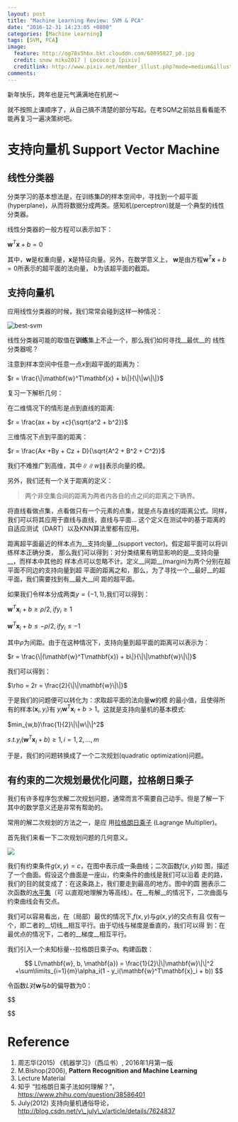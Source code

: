 ```yaml
---
layout: post
title: "Machine Learning Review: SVM & PCA"
date: "2016-12-31 14:23:05 +0800"
categories: [Machine Learning]
tags: [SVM, PCA]
image: 
  feature: http://og78s5hbx.bkt.clouddn.com/60095827_p0.jpg
  credit: snow miku2017 | Lococo:p [pixiv] 
  creditlink: http://www.pixiv.net/member_illust.php?mode=medium&illust_id=60319234
comments: 
---
```


新年快乐，跨年也是元气满满地在机房～

就不按照上课顺序了，从自己搞不清楚的部分写起。在考SQM之前姑且看看能不
能再复习一遍决策树吧。

# 支持向量机 Support Vector Machine

## 线性分类器

分类学习的基本想法是，在训练集$D$的样本空间中，寻找到一个超平面
(hyperplane)，从而将数据分成两类。感知机(perceptron)就是一个典型的线性
分类器。

线性分类器的一般方程可以表示如下：

$\mathbf{w}^T\mathbf{x} + b = 0$

其中，$\mathbf{w}$是权重向量，$\mathbf{x}$是特征向量。另外，在数学意义上，
$\mathbf{w}$是由方程$\mathbf{w}^T\mathbf{x} + b = 0$所表示的超平面的法向量，
$b$为该超平面的截距。

## 支持向量机

应用线性分类器的时候，我们常常会碰到这样一种情况：

![best-svm](https://computersciencesource.files.wordpress.com/2010/01/svmafter_thumb.png?w=230&h=240)

线性分类器可能的取值在**训练**集上不止一个，那么我们如何寻找__最优__的
线性分类器呢？

注意到样本空间中任意一点$x$到超平面的距离为：

$r = \frac{\|\mathbf{w}^T\mathbf{x} + b\|}{\|\|w\|\|}$

复习一下解析几何：

在二维情况下的情形是点到直线的距离:

$r = \frac{ax + by +c}{\sqrt{a^2 + b^2}}$ 

三维情况下点到平面的距离：

$r = \frac{Ax +By + Cz + D}{\sqrt{A^2 + B^2 + C^2}}$

我们不难推广到高维，其中$\|\|w\|\|$表示向量的模。

另外，我们还有一个关于距离的定义：

> 两个非空集合间的距离为两者内各自的点之间的距离之下确界。

将直线看做点集，点看做只有一个元素的点集，就是点与直线的距离公式。同样，
我们可以将其应用于直线与直线，直线与平面...
这个定义在测试中的基于距离的自适应测试（DART）以及KNN算法里都有应用。

距离超平面最近的样本点为__支持向量__(support vector)。假定超平面可以将训练样本正确分类，
那么我们可以得到：对分类结果有明显影响的是__支持向量__，而样本中其他的
样本点可以忽略不计。定义__间距__(margin)为两个分别在超平面不同边的支持向量到超
平面的距离之和，那么，为了寻找一个__最好__的超平面，我们需要找到有__最大__间
距的超平面。

如果我们令样本分成两类$y = \{-1, 1\}$,我们可以得到：

$\mathbf{w}^T\mathbf{x}_i + b \geq \rho / 2, if y_i \geq 1$

$\mathbf{w}^T\mathbf{x}_i + b \leq - \rho / 2, if y_i \leq -1$

其中$\rho$为间距。由于在这种情况下，支持向量到超平面的距离可以表示为：

$r = \frac{\|(\mathbf{w}^T\mathbf{x}) + b\|}{\|\|\mathbf{w}\|\|}$

我们可以得到：

$\rho = 2r = \frac{2}{\|\|\mathbf{w}\|\|}$

于是我们的问题便可以转化为：求取超平面的法向量$\mathbf{w}$的模
的最小值，且使得所有的样本$(\mathbf{x}_i, y_i)$有
$y_i{\mathbf{w}^T\mathbf{x}_i + b > 1}$。这就是支持向量机的基本模式:

$min_{w,b}\frac{1}{2}\|\|w\|\|^2$

$s.t. y_i(\mathbf{w}^T\mathbf{x}_i+b) \geq 1, i=1,2,...,m$


于是，我们的问题转换成了一个二次规划(quadratic optimization)问题。

## 有约束的二次规划最优化问题，拉格朗日乘子

我们有许多程序包求解二次规划问题，通常而言不需要自己动手。但是了解一下
其中的数学意义还是非常有帮助的。

常用的解二次规划的方法之一，是应
用[拉格朗日乘子](https://en.wikipedia.org/wiki/Lagrange_multiplier)
(Lagrange Multiplier)。

首先我们来看一下二次规划问题的几何意义。

![](https://upload.wikimedia.org/wikipedia/commons/f/fa/Lagrange_multiplier.png)

我们有约束条件$g(x,y) = c$，在图中表示成一条曲线；二次函数$f(x,y)$如
图，描述了一个曲面。假设这个曲面是一座山，约束条件的曲线是我们可以沿着
走的路，我们的目的就变成了：在这条路上，我们要走到最高的地方。图中的圆
圈表示二次函数的[水平集](https://en.wikipedia.org/wiki/Level_set)（可
以直观地理解为等高线）。在__有解__的情况下，二次曲面与约束曲线会有交点。

我们可以容易看出，在（局部）最优的情况下,$f(x, y)$与$g(x,y)$的交点有且
仅有一个，即二者的__切线__相互平行。由于切线与梯度是垂直的，我们可以得
到：在最优点的情况下，二者的__梯度__相互平行。

我们引入一个未知标量--拉格朗日乘子$\alpha$。构建函数：

$$
L(\mathbf{w}, b, \mathbf{a}) = 
\frac{1}{2}\|\|\mathbf{w}\|\|^2 +\sum\limits_{i=1}{m}\alpha_i(1 -
y_i(\mathbf{w}^T\mathbf{x}_i + b))
$$

令函数$L$对$\mathbf{w}$与$b$的偏导数为0：

$$

$$

# Reference
1. 周志华(2015) 《机器学习》（西瓜书）, 2016年1月第一版
2. M.Bishop(2006), __Pattern Recognition and Machine Learning__
3. Lecture Material 
4. 知乎 “拉格朗日乘子法如何理解？”，https://www.zhihu.com/question/38586401
5. July(2012) 支持向量机通俗导论，http://blog.csdn.net/v\_july\_v/article/details/7624837

